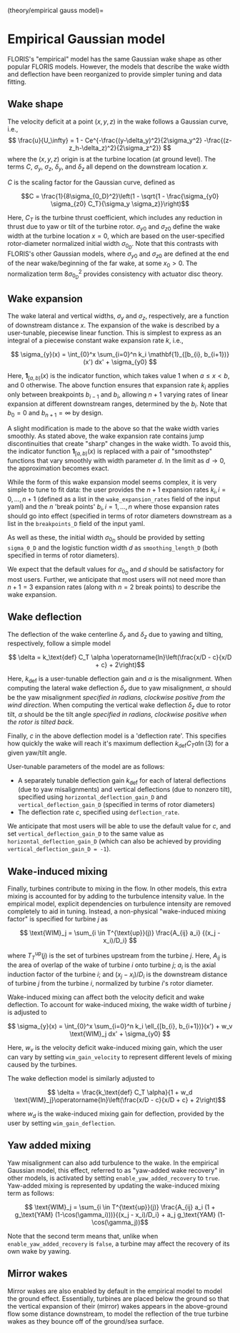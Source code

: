 (theory/empirical gauss model)=
# Empirical Gaussian model

FLORIS's "empirical" model has the same Gaussian wake shape as other popular
FLORIS models. However, the models that describe the wake width and deflection
have been reorganized to provide simpler tuning and data fitting.

## Wake shape

The velocity deficit at a point $(x, y, z)$ in the wake follows a Gaussian
curve, i.e.,
$$ \frac{u}{U_\infty} = 1 - Ce^{-\frac{(y-\delta_y)^2}{2\sigma_y^2} -\frac{(z-z_h-\delta_z)^2}{2\sigma_z^2}} $$
where the $(x, y, z)$ origin is at the turbine location (at ground level).
The terms $C$, $\sigma_y$, $\sigma_z$, $\delta_y$, and $\delta_z$ all depend
on the downstream location $x$.

$C$ is the scaling factor for the Gaussian curve, defined as

$$C = \frac{1}{8\sigma_{0_D}^2}\left(1 - \sqrt{1 - \frac{\sigma_{y0} \sigma_{z0} C_T}{\sigma_y \sigma_z}}\right)$$

Here, $C_T$ is the turbine thrust coefficient, which includes any reduction
in thrust due to yaw or tilt of the turbine rotor. $\sigma_{y0}$ and
$\sigma_{z0}$ define the wake width at the turbine location $x=0$, which are
based on the user-specified rotor-diameter normalized initial width
$\sigma_{0_D}$. Note that
this contrasts with FLORIS's
other Gaussian models, where $\sigma_{y0}$ and $\sigma_{z0}$ are defined at
the end of the near wake/beginning of the far wake, at some $x_0 > 0$. The
normalization term $8\sigma_{0_D}^2$ provides consistency with actuator
disc theory.

## Wake expansion
The wake lateral and vertical widths, $\sigma_y$ and $\sigma_z$, respectively,
are a function of downstream distance $x$. The expansion of the wake is
described by a user-tunable, piecewise linear function. This is simplest to
express as an integral of a piecewise constant wake expansion rate $k$, i.e.,

$$ \sigma_{y}(x) = \int_{0}^x \sum_{i=0}^n k_i \mathbf{1}_{[b_{i}, b_{i+1})} (x') dx' + \sigma_{y0} $$

Here, $\mathbf{1}_{[a, b)}(x)$ is the indicator function, which takes value
1 when $a \leq x < b$, and 0 otherwise.
The above function ensures that expansion rate $k_i$ applies only between
breakpoints $b_{i-1}$ and $b_i$, allowing $n+1$ varying rates of linear
expansion at different downstream ranges, determined by the $b_i$. Note that
$b_0 = 0$ and $b_{n+1} = \infty$ by design.

A slight modification is made to the above so that the wake width varies
smoothly. As stated above, the wake expansion rate contains jump
discontinuities that create "sharp" changes in the wake width. To avoid this,
the indicator function $\mathbf{1}_{[a, b)}(x)$ is replaced with a pair of
"smoothstep" functions that vary smoothly with width parameter $d$. In the
limit as $d\rightarrow 0$, the approximation becomes exact.

While the form of this wake expansion model seems complex, it is very simple
to tune to fit data: the user provides the $n+1$ expansion rates
$k_i, i=0,\dots,n+1$
(defined as a list in the `wake_expansion_rates` field of the input yaml)
and
the $n$ 'break points' $b_i, i=1,\dots,n$ where those expansion rates should go
into effect (specified in terms of rotor diameters downstream as a list in the
`breakpoints_D` field of the input yaml.

As well as these, the initial width $\sigma_{0_D}$ should be
provided by setting `sigma_0_D` and the
logistic function width $d$ as `smoothing_length_D` (both specified in
terms of rotor diameters).

We expect that the default values for $\sigma_{0_D}$ and $d$ should be
satisfactory for most users. Further, we anticipate that most users will not
need more than $n+1=3$ expansion rates (along with $n=2$ break points) to
describe the wake expansion.

## Wake deflection

The deflection of the wake centerline $\delta_y$ and $\delta_z$ due to
yawing and tilting, respectively, follow a simple model

$$ \delta = k_\text{def} C_T \alpha \operatorname{ln}\left(\frac{x/D - c}{x/D + c} + 2\right)$$

Here, $k_\text{def}$ is a user-tunable deflection gain and $\alpha$ is the
misalignment. When computing the lateral wake deflection $\delta_y$ due to
yaw misalignment, $\alpha$ should be the yaw misalignment _specified in
radians, clockwise positive from the wind direction_. When
computing the vertical wake deflection $\delta_z$ due to rotor tilt,
$\alpha$ should be the tilt angle _specified in radians, clockwise positive
when the rotor is tilted back_.

Finally, $c$ in the above deflection model is a 'deflection rate'. This
specifies how quickly the wake will reach it's maximum deflection
$k_\text{def} C_T \alpha \operatorname{ln}(3)$ for a given
yaw/tilt angle.

User-tunable parameters of the model are as follows:
- A separately tunable deflection gain $k_\text{def}$ for each of
lateral deflections (due to yaw misalignments) and vertical deflections
(due to nonzero tilt), specified using `horizontal_deflection_gain_D` and
`vertical_deflection_gain_D` (specified in terms of rotor diameters)
- The deflection rate $c$, specified using `deflection_rate`.

We anticipate that most users will be able to use the default value for $c$,
and set `vertical_deflection_gain_D` to the same value as
`horizontal_deflection_gain_D` (which can also be achieved by providing
`vertical_deflection_gain_D = -1`).

## Wake-induced mixing

Finally, turbines contribute to mixing in the flow. In other models, this
extra mixing is accounted for by adding to the turbulence intensity value. In
the empirical model, explicit dependencies on turbulence intensity are removed
completely to aid in tuning. Instead, a non-physical "wake-induced mixing
factor" is specified for turbine $j$ as

$$ \text{WIM}_j = \sum_{i \in T^{\text{up}}(j)} \frac{A_{ij} a_i} {(x_j - x_i)/D_i} $$

where $T_T^{\text{up}}(j)$ is the set of turbines upstream from the turbine
$j$. Here, $A_{ij}$ is the area of overlap of the wake of turbine $i$
onto turbine $j$; $a_i$ is the axial induction factor of the
turbine $i$;
and $(x_j - x_i)/D_i$ is the downstream distance of turbine $j$ from
the turbine $i$, normalized by turbine $i$'s rotor diameter.

Wake-induced mixing can affect both the velocity deficit and wake deflection.
To account for wake-induced mixing, the wake width of turbine $j$ is adjusted
to

$$ \sigma_{y}(x) = \int_{0}^x \sum_{i=0}^n k_i \ell_{[b_{i}, b_{i+1})}(x') + w_v \text{WIM}_j   dx' + \sigma_{y0} $$

Here, $w_v$ is the velocity deficit wake-induced mixing gain, which the
user can vary by setting `wim_gain_velocity` to represent different levels of
mixing caused by the turbines.

The wake deflection model is similarly adjusted to

$$ \delta = \frac{k_\text{def} C_T \alpha}{1 + w_d \text{WIM}_j}\operatorname{ln}\left(\frac{x/D - c}{x/D + c} + 2\right)$$

where $w_d$ is the wake-induced mixing gain for deflection, provided by the
user by setting `wim_gain_deflection`.

## Yaw added mixing

Yaw misalignment can also add turbulence to the wake. In the empirical Gaussian
model, this effect, referred to as "yaw-added wake recovery" in other models,
is activated by setting
`enable_yaw_added_recovery` to `true`. Yaw-added mixing is represented
by updating the wake-induced mixing term as follows:

$$ \text{WIM}_j = \sum_{i \in T^{\text{up}}(j)} \frac{A_{ij} a_i (1 + g_\text{YAM} (1-\cos(\gamma_i)))}{(x_j - x_i)/D_i} + a_j g_\text{YAM} (1-\cos(\gamma_j))$$

Note that the second term means that, unlike when `enable_yaw_added_recovery`
is `false`, a turbine may affect the recovery of its own wake by yawing.


## Mirror wakes

Mirror wakes are also enabled by default in the empirical model to model the
ground effect. Essentially, turbines are placed below the ground so that
the vertical expansion of their (mirror) wakes appears in the above-ground
flow some distance downstream, to model the reflection of the true turbine
wakes as they bounce off of the ground/sea surface.
